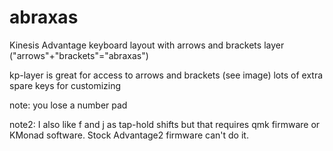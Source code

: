 # abraxas
Kinesis Advantage keyboard layout with arrows and brackets layer ("arrows"+"brackets"="abraxas")

kp-layer is great for access to arrows and brackets (see image)
lots of extra spare keys for customizing

note: you lose a number pad 
 
note2: I also like f and j as tap-hold shifts but that requires qmk firmware or KMonad software. Stock Advantage2 firmware can't do it.

